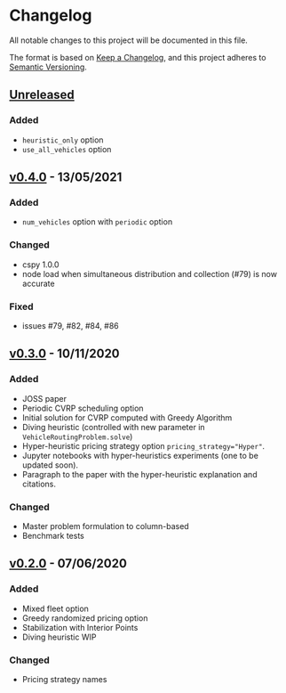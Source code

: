 # Changelog

All notable changes to this project will be documented in this file.

The format is based on [Keep a Changelog](https://keepachangelog.com/en/1.0.0/),
and this project adheres to [Semantic Versioning](https://semver.org/spec/v2.0.0.html).

## [Unreleased]

### Added

- `heuristic_only` option
- `use_all_vehicles` option

## [v0.4.0] - 13/05/2021

### Added

- `num_vehicles` option with `periodic` option

### Changed

- cspy 1.0.0
- node load when simultaneous distribution and collection (#79) is now accurate

### Fixed

- issues #79, #82, #84, #86

## [v0.3.0] - 10/11/2020

### Added

- JOSS paper
- Periodic CVRP scheduling option
- Initial solution for CVRP computed with Greedy Algorithm
- Diving heuristic (controlled with new parameter in `VehicleRoutingProblem.solve`)
- Hyper-heuristic pricing strategy option `pricing_strategy="Hyper"`.
- Jupyter notebooks with hyper-heuristics experiments (one to be updated soon).
- Paragraph to the paper with the hyper-heuristic explanation and citations.

### Changed

- Master problem formulation to column-based
- Benchmark tests

## [v0.2.0] - 07/06/2020

### Added

- Mixed fleet option
- Greedy randomized pricing option
- Stabilization with Interior Points
- Diving heuristic WIP

### Changed

- Pricing strategy names


[Unreleased]: https://github.com/Kuifje02/vrpy/compare/0.2.0...master
[v0.2.0]: https://github.com/Kuifje02/vrpy/compare/0.1.0...0.2.0
[v0.3.0]: https://github.com/Kuifje02/vrpy/compare/0.2.0...0.3.0
[v0.4.0]: https://github.com/Kuifje02/vrpy/compare/0.2.0...0.4.0

